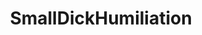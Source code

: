 ---
title: SmallDickHumiliation
crosslinks:
- sph
- tinydick
- AskReddit
- AMAAggregator
- Cuckold
- SmallCockWorship
- gonewild
- chastity
---